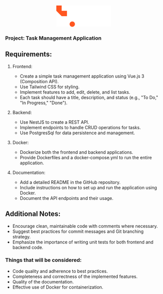 <p align="center">
  <img src="../tw-logo.svg" class="sFlh5c pT0Scc" alt="Tingis Web Logo" style="max-width:501px;">
</p>

### Project: Task Management Application

## Requirements:

1. Frontend:

   - Create a simple task management application using Vue.js 3 (Composition API).
   - Use Tailwind CSS for styling.
   - Implement features to add, edit, delete, and list tasks.
   - Each task should have a title, description, and status (e.g., "To Do," "In Progress," "Done").

2. Backend:

   - Use NestJS to create a REST API.
   - Implement endpoints to handle CRUD operations for tasks.
   - Use PostgresSql for data persistence and management.

3. Docker:

   - Dockerize both the frontend and backend applications.
   - Provide Dockerfiles and a docker-compose.yml to run the entire application.

4. Documentation:
   - Add a detailed README in the GitHub repository.
   - Include instructions on how to set up and run the application using Docker.
   - Document the API endpoints and their usage.

## Additional Notes:

- Encourage clean, maintainable code with comments where necessary.
- Suggest best practices for commit messages and Git branching strategy.
- Emphasize the importance of writing unit tests for both frontend and backend code.

### Things that will be considered:

- Code quality and adherence to best practices.
- Completeness and correctness of the implemented features.
- Quality of the documentation.
- Effective use of Docker for containerization.

